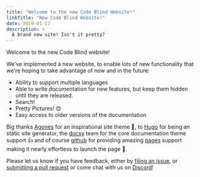 ```yaml
---
title: "Welcome to the new Code Blind Website!"
linkTitle: "New Code Blind Website!"
date: 2019-01-17
description: >
  A brand new site! Isn't it pretty?
---
```


Welcome to the new Code Blind website!

We've implemented a new website, to enable lots of new functionality that we're hoping to
take advantage of now and in the future:

- Ability to support multiple languages
- Able to write documentation for new features, but keep them hidden until they are released.
- Search!
- Pretty Pictures! 😊
- Easy access to older versions of the documentation

Big thanks [Agones](https://github.com/googleforgames/agones) for an inspirational site theme 🙌, to [Hugo](https://gohugo.io) for being an static site generator, the [docsy](https://github.com/google/docsy) team for the core documentation theme support 👍 and of course [github](https://github.com) for providing amazing [pages](https://pages.github.com/) support making it nearly effortless to launch the page 🚀.

Please let us know if you have feedback, either by [filing an issue](https://github.com/codeblind-ai/codeblind-ai.github.io/issues),
or [submitting a pull request](https://github.com/codeblind-ai/codeblind-ai.github.io/pulls) or come chat with us
on [Discord](https://discord.gg/XCuWVReewp)! 
